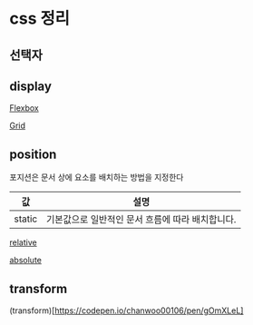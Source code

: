 # css 정리

## 선택자

## display

[Flexbox](https://github.com/chanwoo00106/css/blob/master/flexbox)

[Grid](https://github.com/chanwoo00106/css/blob/master/grid)

## position

포지션은 문서 상에 요소를 배치하는 방법을 지정한다

값|설명
--|--
static|기본값으로 일반적인 문서 흐름에 따라 배치합니다.

[relative](https://github.com/chanwoo00106/css/blob/master/relative)

[absolute](https://github.com/chanwoo00106/css/blob/master/absolute)

## transform

(transform)[https://codepen.io/chanwoo00106/pen/gOmXLeL]